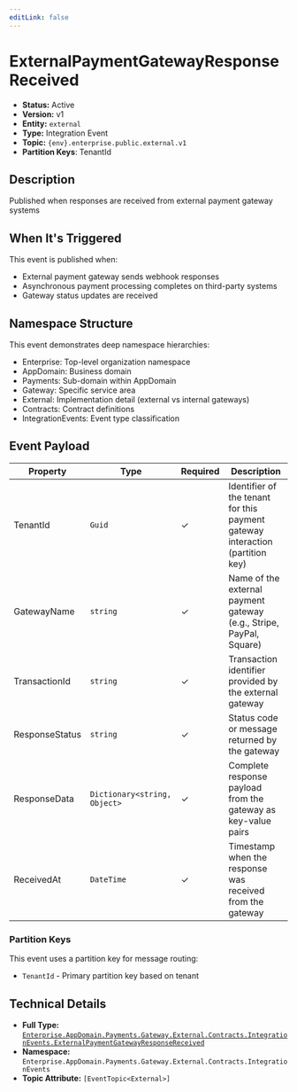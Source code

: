 ```yaml
---
editLink: false
---
```


# ExternalPaymentGatewayResponseReceived

-   **Status:** Active
-   **Version:** v1
-   **Entity:** `external`
-   **Type:** Integration Event
-   **Topic:** `{env}.enterprise.public.external.v1`
-   **Partition Keys**: TenantId

## Description

Published when responses are received from external payment gateway systems

## When It's Triggered

This event is published when:

-   External payment gateway sends webhook responses
-   Asynchronous payment processing completes on third-party systems
-   Gateway status updates are received

## Namespace Structure

This event demonstrates deep namespace hierarchies:

-   Enterprise: Top-level organization namespace
-   AppDomain: Business domain
-   Payments: Sub-domain within AppDomain
-   Gateway: Specific service area
-   External: Implementation detail (external vs internal gateways)
-   Contracts: Contract definitions
-   IntegrationEvents: Event type classification

## Event Payload

| Property       | Type                         | Required | Description                                                                   |
| -------------- | ---------------------------- | -------- | ----------------------------------------------------------------------------- |
| TenantId       | `Guid`                       | ✓        | Identifier of the tenant for this payment gateway interaction (partition key) |
| GatewayName    | `string`                     | ✓        | Name of the external payment gateway (e.g., Stripe, PayPal, Square)           |
| TransactionId  | `string`                     | ✓        | Transaction identifier provided by the external gateway                       |
| ResponseStatus | `string`                     | ✓        | Status code or message returned by the gateway                                |
| ResponseData   | `Dictionary<string, Object>` | ✓        | Complete response payload from the gateway as key-value pairs                 |
| ReceivedAt     | `DateTime`                   | ✓        | Timestamp when the response was received from the gateway                     |

### Partition Keys

This event uses a partition key for message routing:

-   `TenantId` - Primary partition key based on tenant

## Technical Details

-   **Full Type:** [`Enterprise.AppDomain.Payments.Gateway.External.Contracts.IntegrationEvents.ExternalPaymentGatewayResponseReceived`](https://[github.url.from.config.com]/Enterprise/AppDomain/Payments/Gateway/External/Contracts/IntegrationEvents/ExternalPaymentGatewayResponseReceived.cs)
-   **Namespace:** `Enterprise.AppDomain.Payments.Gateway.External.Contracts.IntegrationEvents`
-   **Topic Attribute:** `[EventTopic<External>]`
